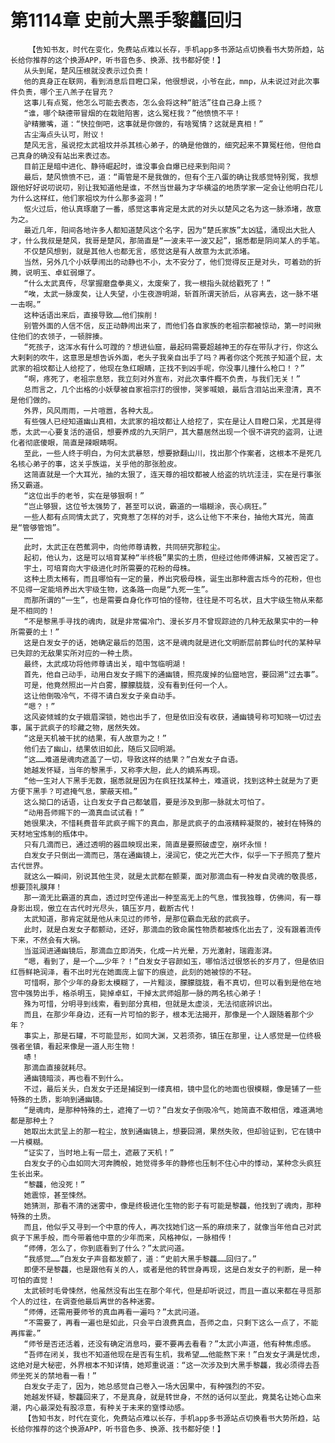# 第1114章 史前大黑手黎龘回归
        【告知书友，时代在变化，免费站点难以长存，手机app多书源站点切换看书大势所趋，站长给你推荐的这个换源APP，听书音色多、换源、找书都好使！】
       从头到尾，楚风压根就没表示过负责！
       他的真身正在联网，看到消息后目瞪口呆，他很想说，小爷在此，mmp，从未说过对此次事件负责，哪个王八羔子在冒充？
       这事儿有点冤，他怎么可能去表态，怎么会将这种“脏活”往自己身上揽？
       “谁，哪个缺德带冒烟的在栽赃陷害，这么冤枉我？”他愤愤不平！
       驴精撇嘴，道：“快拉倒吧，这事就是你做的，有啥冤情？这就是真相！”
       古尘海点头认可，附议！
       楚风无言，虽说挖太武祖坟并杀其核心弟子，的确是他做的，细究起来不算冤枉他，但他自己真身的确没有站出来表过态。
       目前正是暗中进化、静待崛起时，谁没事会自爆已经来到阳间？
       最后，楚风愤愤不已，道：“甭管是不是我做的，但有个王八蛋的确让我感觉特别冤，我想跟他好好说叨说叨，别让我知道他是谁，不然当世最为才华横溢的地质学家一定会让他明白花儿为什么这样红，他们家祖坟为什么那多盗洞！”
       怄火过后，他认真琢磨了一番，感觉这事肯定是太武的对头以楚风之名为这一脉添堵，故意为之。
       最近几年，阳间各地许多人都知道楚风这个名字，因为“楚氏家族”太凶猛，涌现出大批人才，什么我叔是楚风，我哥是楚风，那简直是“一波未平一波又起”，据悉都是阴间某人的手笔。
       不仅楚风想到，就是其他人也都无言，感觉这是有人故意为太武添堵。
       当然，另外几个小妖孽闹出的动静也不小，太不安分了，他们觉得反正是对头，可着劲的折腾，说明玉、卓虹弱爆了。
       “什么太武真传，尽掌握磨盘拳奥义，太废柴了，我一根指头就给戳死了！”
       “唉，太武一脉废矣，让人失望，小生夜游明湖，斩首所谓天骄后，从容离去，这一脉不堪一击啊。”
       这种话语出来后，直接导致……他们挨削！
       别管外面的人信不信，反正动静闹出来了，而他们各自家族的老祖宗都被惊动，第一时间揪住他们的衣领子，一顿胖揍。
       “死孩子，这浑水有什么可蹚的？想进仙窟，最起码需要超越神王的存在带队才行，你这么大剌剌的吹牛，这意思是想告诉外面，老头子我亲自出手了吗？再者你这个死孩子知道个屁，太武家的祖坟都让人给挖了，他现在急红眼睛，正找不到凶手呢，你没事儿撞什么枪口！？”
       “啊，疼死了，老祖宗息怒，我立刻对外宣布，对此次事件概不负责，与我们无关！”
       总而言之，几个出格的小妖孽被自家祖宗打的很惨，哭爹喊娘，最后含泪站出来澄清，真不是他们做的。
       外界，风风雨雨，一片喧嚣，各种大乱。
       有些强人已经知道幽山真相，太武家的祖坟都让人给挖了，实在是让人目瞪口呆，尤其是得悉，太武一心要复活的道侣，想要养成的九天阴尸，其大墓居然出现一个很不讲究的盗洞，让进化者彻底傻眼，简直是辣眼睛啊。
       至此，一些人终于明白，为何太武暴怒，想要掀翻山川，找出那个作案者，这根本不是死几名核心弟子的事，这关乎族运，关乎他的那张脸皮。
       这简直就是一个大耳光，抽的太狠了，连天尊的祖坟都被人给盗的坑坑洼洼，实在是行事张扬又霸道。
       “这位出手的老爷，实在是够狠啊！”
       “岂止够狠，这位爷太强势了，甚至可以说，霸道的一塌糊涂，丧心病狂。”
       一些人都有点同情太武了，究竟惹了怎样的对手，这么让他下不来台，抽他大耳光，简直是“管够管饱”。
       ……
       此时，太武正在芭蕉洞中，向他师尊请教，共同研究那粒尘。
       起初，他认为，这是可以培育某种“半终极”果实的土质，但经过他师傅讲解，又被否定了。
       宇土，可培育向大宇级进化时所需要的花粉的母株。
       这种土质太稀有，而且哪怕有一定的量，养出究极母株，诞生出那种震古烁今的花粉，但也不见得一定能培养出大宇级生物，这条路一向是“九死一生”。
       而那所谓的“一生”，也是需要自身化作可怕的怪物，往往是不可名状，且大宇级生物从来都是不相同的！
       “不是黎黑手寻找的魂肉，就是非常偏冷门、漫长岁月不曾现踪迹的几种无敌果实中的一种所需要的土！”
       这是白发女子的话，她确定最后的范围，这不是魂肉就是进化文明断层前葬仙时代的某种早已失踪的无敌果实所对应的一种土质。
       最终，太武成功将他师尊请出关，暗中驾临明湖！
       首先，他自己动手，动用白发女子赐下的通幽镜，照亮废掉的仙窟地宫，要回溯“过去事”。
       可是，他竟然照出一片白雾，朦朦胧胧，没有看到任何一个人。
       这让他倒吸冷气，不得不请白发女子亲自动手。
       “嗯？！”
       这风姿倾城的女子娥眉深锁，她也出手了，但是依旧没有收获，通幽镜号称可知晓一切过去事，属于武疯子的珍藏之物，居然失效。
       “这是天机被干扰的结果，有人故意为之！”
       他们去了幽山，结果依旧如此，随后又回明湖。
       “这……难道是魂肉遮盖了一切，导致这样的结果？”白发女子自语。
       她越发怀疑，当年的黎黑手，又称李大胆，此人的嫡系再现。
       “他一生对人下黑手无数，据悉就是因为在疯狂找某种土，难道说，找到这种土就是为了更方便下黑手？可遮掩气息，蒙蔽天相。”
       这么拗口的话语，让白发女子自己都皱眉，要是涉及到那一脉就太可怕了。
       “动用吾师赐下的一滴真血试试看！”
       她很果决，不惜耗费昔年武疯子赐下的真血，那是武疯子的血液精粹凝聚的，被封在特殊的天材地宝炼制的瓶体中。
       只有几滴而已，通过透明的器皿映现出来，简直是要照破虚空，崩坏永恒！
       白发女子只倒出一滴而已，落在通幽镜上，浸润它，使之光芒大作，似乎一下子照亮了整片古代世界。
       就这么一瞬间，别说其他生灵，就是太武都在颤栗，面对那滴血有一种发自灵魂的敬畏感，想要顶礼膜拜！
       那一滴无比霸道的真血，透过时空传递出一种至高无上的气息，惟我独尊，仿佛间，有一尊身影出现，傲立在古代时光尽头，镇压岁月，截断古代！
       太武知道，那肯定就是他从未见过的师爷，是那位霸血无敌的武疯子。
       此时，就是白发女子都颤动，还好，那滴血的致命属性物质都被炼化出去了，没有跟着流传下来，不然会有大祸。
       当滋润进通幽镜后，那滴血立即消失，化成一片光晕，万光激射，瑞霞澎湃。
       “嗯，看到了，是一个……少年？！”白发女子容颜如玉，哪怕活过很悠长的岁月了，但是依旧红唇鲜艳润泽，看不出时光在她面庞上留下的痕迹，此刻的她被惊的不轻。
       可惜啊，那个少年的身影太模糊了，一片黯淡，朦朦胧胧，看不真切，但可以看到是他在地宫中强势出手，格杀明玉，毙掉卓虹，干掉太武师姐那一脉的两名核心弟子！
       殊为可惜，分明寻到线索，看到部分真相，但就是太虚淡，无法彻底辨识出。
       而且，在那少年身边，还有一片可怕的影子，根本无法揭开，那像是一个人跟随着那个少年？
       事实上，那是石罐，不可能显形，如同大渊，又若须弥，镇压在那里，让人感觉是一位终极强者坐镇，看起来像是一道人形生物！
       哧！
       那滴血直接就耗尽。
       通幽镜暗淡，再也看不到什么。
       不过，最后关头，白发女子还是捕捉到一缕真相，镜中显化的地面也很模糊，像是铺了一些特殊的土质，影响到通幽镜。
       “是魂肉，是那种特殊的土，遮掩了一切？”白发女子倒吸冷气，她简直不敢相信，难道满地都是那种土？
       她取出太武呈上的那一粒尘，放到通幽镜上，想要回溯，果然失败，但却验证到，它在镜中一片模糊。
       “证实了，当时地上有一层土，遮蔽了天机！”
       白发女子的心血如同大河奔腾般，她觉得多年的静修也压制不住心中的悸动，某种念头疯狂生长出来。
       “黎龘，他没死！”
       她震惊，甚至悚然。
       她猜测，那看不清的迷雾中，像是终极进化生物的影子有可能是黎龘，他找到了魂肉，那种特殊的土质。
       而且，他似乎又寻到一个中意的传人，再次找她们这一系的麻烦来了，就像当年他自己对武疯子下黑手般，而今带着他中意的少年而来，风格神似，一脉相传！
       “师傅，怎么了，你到底看到了什么？”太武问道。
       “我感觉……”白发女子声音都发颤了，道：“史前大黑手黎龘……回归了。”
       即便不是黎龘，也是跟他有关的人，或者是他的转世身再现，这是白发女子的判断，是一种可怕的直觉！
       太武顿时毛骨悚然，他虽然没有出生在那个年代，但是却听说过，而且一直以来都在寻觅那个人的过往，在调查他最后离世的各种迷雾。
       “师傅，还需用要师爷的真血再看一遍吗？”太武问道。
       “不需要了，再看一遍也是如此，只会平白浪费真血，吾师之血，只剩下这么一点了，不能再挥霍。”
       “师爷是否还活着，还没有确定消息吗，要不要再去看看？”太武小声道，他有种焦虑感。
       “吾师在闭关，我也不知道他现在是否有生机，我希望……他能熬下来！”白发女子满是忧虑，这绝对是大秘密，外界根本不知详情，她郑重说道：“这一次涉及到大黑手黎龘，我必须得去吾师坐死关的禁地看一看！”
       白发女子走了，因为，她总感觉自己卷入一场大因果中，有种强烈的不安。
       她越发怀疑，黎龘回来了，不是真身，就是转世身，不然的话何以至此，竟莫名让她心血来潮，内心最深处有股凉意，有种关于未来的窒悸动感。
       【告知书友，时代在变化，免费站点难以长存，手机app多书源站点切换看书大势所趋，站长给你推荐的这个换源APP，听书音色多、换源、找书都好使！】